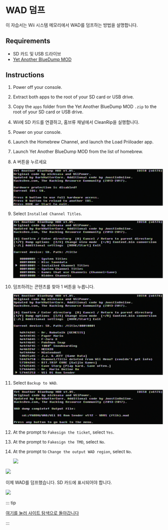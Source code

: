 # WAD 덤프

이 자습서는 Wii 시스템 메모리에서 WAD를 덤프하는 방법을 설명합니다.

## Requirements

- SD 카드 및 USB 드라이브
- [Yet Another BlueDump MOD](https://oscwii.org/library/app/Yet-Another-BlueDump-Mod)

## Instructions

1. Power off your console.

2. Extract both apps to the root of your SD card or USB drive.

3. Copy the `apps` folder from the Yet Another BlueDump MOD `.zip` to the root of your SD card or USB drive.

4. Wii에 SD 카드를 연결하고, 홈브류 채널에서 CleanRip을 실행합니다.

5. Power on your console.

6. Launch the Homebrew Channel, and launch the Load Priiloader app.

7. Launch Yet Another BlueDump MOD from the list of homebrew.

8. A 버튼을 누르세요

   ![](/images/homebrew/DumpWADS/1.png)

9. Select `Installed Channel Titles`.

   ![](/images/homebrew/DumpWADS/2.png)

10. 덤프하려는 콘텐츠를 찾아 1 버튼을 누릅니다.

    ![](/images/homebrew/DumpWADS/3.png)

11. Select `Backup to WAD`.

    ![](/images/homebrew/DumpWADS/4.png)

12. At the prompt to `Fakesign the ticket`, select `Yes`.

13. At the prompt to `Fakesign the TMD`, select `No`.

14. At the prompt to `Change the output WAD region`, select `No`.

    ![](/images/homebrew/DumpWADS/5.png)

![](/images/homebrew/DumpWADS/6.png)

이제 WAD를 덤프했습니다. SD 카드에 표시되어야 합니다.

![](/images/homebrew/DumpWADS/7.png)

::: tip

[여기를 눌러 사이트 탐색으로 돌아갑니다](site-navigation)

:::
